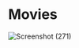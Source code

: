 # Movies

![Screenshot (271)](https://user-images.githubusercontent.com/77227025/231425413-12d58738-8a39-4f9f-b9ef-fb6aca6068e0.png)
